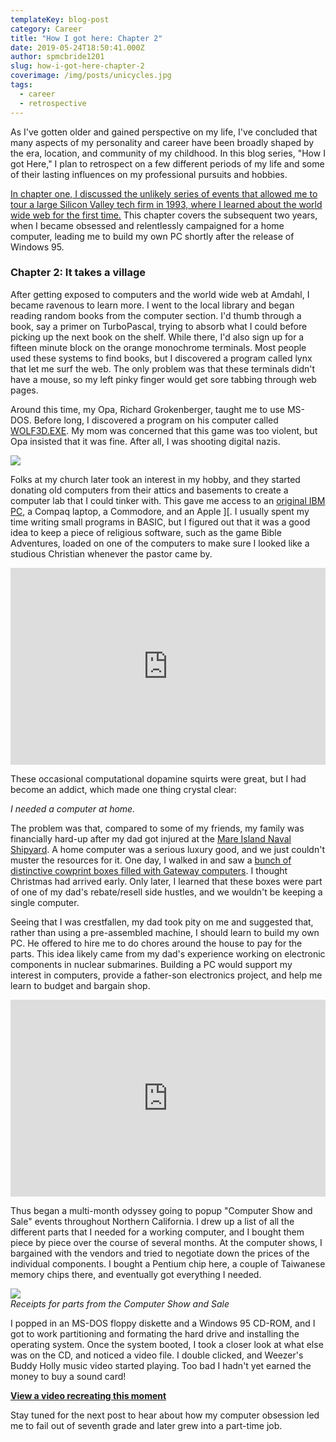 ```yaml
---
templateKey: blog-post
category: Career
title: "How I got here: Chapter 2"
date: 2019-05-24T18:50:41.000Z
author: spmcbride1201
slug: how-i-got-here-chapter-2
coverimage: /img/posts/unicycles.jpg
tags:
  - career
  - retrospective
---
```


As I've gotten older and gained perspective on my life, I've concluded that many aspects of my personality and career have been broadly shaped by the era, location, and community of my childhood. In this blog series, "How I got Here," I plan to retrospect on a few different periods of my life and some of their lasting influences on my professional pursuits and hobbies.

[In chapter one, I discussed the unlikely series of events that allowed me to tour a large Silicon Valley tech firm in 1993, where I learned about the world wide web for the first time.](/how-i-got-here-chapter-1) This chapter covers the subsequent two years, when I became obsessed and relentlessly campaigned for a home computer, leading me to build my own PC shortly after the release of Windows 95.

### Chapter 2: It takes a village

After getting exposed to computers and the world wide web at Amdahl, I became ravenous to learn more. I went to the local library and began reading random books from the computer section. I'd thumb through a book, say a primer on TurboPascal, trying to absorb what I could before picking up the next book on the shelf. While there, I'd also sign up for a fifteen minute block on the orange monochrome terminals. Most people used these systems to find books, but I discovered a program called lynx that let me surf the web. The only problem was that these terminals didn't have a mouse, so my left pinky finger would get sore tabbing through web pages.

Around this time, my Opa, Richard Grokenberger, taught me to use MS-DOS. Before long, I discovered a program on his computer called [WOLF3D.EXE](https://en.wikipedia.org/wiki/Wolfenstein_3D). My mom was concerned that this game was too violent, but Opa insisted that it was fine. After all, I was shooting digital nazis.

![](/img/posts/how-i-got-here-chapter-2/wolf3d.jpg)

Folks at my church later took an interest in my hobby, and they started donating old computers from their attics and basements to create a computer lab that I could tinker with. This gave me access to an [original IBM PC](https://www.quora.com/What-was-it-like-to-use-the-first-IBM-Personal-Computer), a Compaq laptop, a Commodore, and an Apple \]\[. I usually spent my time writing small programs in BASIC, but I figured out that it was a good idea to keep a piece of religious software, such as the game Bible Adventures, loaded on one of the computers to make sure I looked like a studious Christian whenever the pastor came by.

<iframe width="100%" height="315" src="https://www.youtube.com/embed/QQnB5QrQWA8" frameborder="0" allow="accelerometer; autoplay; encrypted-media; gyroscope; picture-in-picture" allowfullscreen></iframe>

These occasional computational dopamine squirts were great, but I had become an addict, which made one thing crystal clear:

_I needed a computer at home._

The problem was that, compared to some of my friends, my family was financially hard-up after my dad got injured at the [Mare Island Naval Shipyard](https://en.wikipedia.org/wiki/Mare_Island_Naval_Shipyard). A home computer was a serious luxury good, and we just couldn't muster the resources for it. One day, I walked in and saw a [bunch of distinctive cowprint boxes filled with Gateway computers](https://youtu.be/duwqWCNuEmI?t=15s). I thought Christmas had arrived early. Only later, I learned that these boxes were part of one of my dad's rebate/resell side hustles, and we wouldn't be keeping a single computer.

Seeing that I was crestfallen, my dad took pity on me and suggested that, rather than using a pre-assembled machine, I should learn to build my own PC. He offered to hire me to do chores around the house to pay for the parts. This idea likely came from my dad's experience working on electronic components in nuclear submarines. Building a PC would support my interest in computers, provide a father-son electronics project, and help me learn to budget and bargain shop.

<iframe width="100%" height="315" src="https://www.youtube.com/embed/bVvd733siBM" frameborder="0" allow="accelerometer; autoplay; encrypted-media; gyroscope; picture-in-picture" allowfullscreen></iframe>

Thus began a multi-month odyssey going to popup "Computer Show and Sale" events throughout Northern California. I drew up a list of all the different parts that I needed for a working computer, and I bought them piece by piece over the course of several months. At the computer shows, I bargained with the vendors and tried to negotiate down the prices of the individual components. I bought a Pentium chip here, a couple of Taiwanese memory chips there, and eventually got everything I needed.

![](/img/posts/how-i-got-here-chapter-2/computer-part-receipts.jpg)
<br/>_Receipts for parts from the Computer Show and Sale_

I popped in an MS-DOS floppy diskette and a Windows 95 CD-ROM, and I got to work partitioning and formating the hard drive and installing the operating system. Once the system booted, I took a closer look at what else was on the CD, and noticed a video file. I double clicked, and Weezer's Buddy Holly music video started playing. Too bad I hadn't yet earned the money to buy a sound card!

[**View a video recreating this moment**](https://www.youtube.com/watch?v=hqi2Jy0UMiA)

Stay tuned for the next post to hear about how my computer obsession led me to fail out of seventh grade and later grew into a part-time job.
